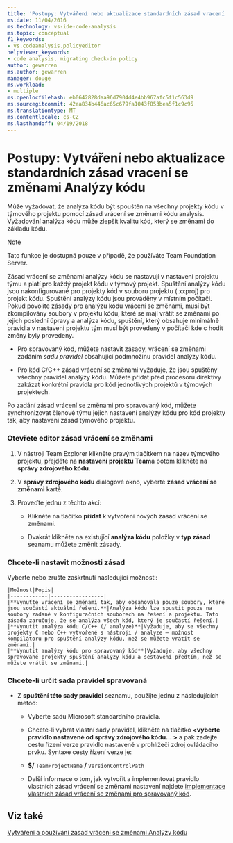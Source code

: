 ```yaml
---
title: 'Postupy: Vytváření nebo aktualizace standardních zásad vracení se změnami Analýzy kódu'
ms.date: 11/04/2016
ms.technology: vs-ide-code-analysis
ms.topic: conceptual
f1_keywords:
- vs.codeanalysis.policyeditor
helpviewer_keywords:
- code analysis, migrating check-in policy
author: gewarren
ms.author: gewarren
manager: douge
ms.workload:
- multiple
ms.openlocfilehash: eb0642828daa96d7904d4e4bb967afc5f1c563d9
ms.sourcegitcommit: 42ea834b446ac65c679fa1043f853bea5f1c9c95
ms.translationtype: MT
ms.contentlocale: cs-CZ
ms.lasthandoff: 04/19/2018
---
```

# <a name="how-to-create-or-update-standard-code-analysis-check-in-policies"></a>Postupy: Vytváření nebo aktualizace standardních zásad vracení se změnami Analýzy kódu

Může vyžadovat, že analýza kódu být spouštěn na všechny projekty kódu v týmového projektu pomocí zásad vrácení se změnami kódu analysis. Vyžadování analýza kódu může zlepšit kvalitu kód, který se změnami do základu kódu.

> [!NOTE]
> Tato funkce je dostupná pouze v případě, že používáte Team Foundation Server.

Zásad vrácení se změnami analýzy kódu se nastavují v nastavení projektu týmu a platí pro každý projekt kódu v týmový projekt. Spuštění analýzy kódu jsou nakonfigurované pro projekty kód v souboru projektu (.xxproj) pro projekt kódu. Spuštění analýzy kódu jsou prováděny v místním počítači. Pokud povolíte zásady pro analýzu kódu vrácení se změnami, musí být zkompilovány soubory v projektu kódu, které se mají vrátit se změnami po jejich poslední úpravy a analýza kódu, spuštění, který obsahuje minimálně pravidla v nastavení projektu tým musí být provedeny v počítači kde c hodit změny byly provedeny.

- Pro spravovaný kód, můžete nastavit zásady, vrácení se změnami zadáním *sadu pravidel* obsahující podmnožinu pravidel analýzy kódu.

- Pro kód C/C++ zásad vrácení se změnami vyžaduje, že jsou spuštěny všechny pravidel analýzy kódu. Můžete přidat před procesoru direktivy zakázat konkrétní pravidla pro kód jednotlivých projektů v týmových projektech.

Po zadání zásad vrácení se změnami pro spravovaný kód, můžete synchronizovat členové týmu jejich nastavení analýzy kódu pro kód projekty tak, aby nastavení zásad týmového projektu.

### <a name="to-open-the-check-in-policy-editor"></a>Otevřete editor zásad vrácení se změnami

1. V nástroji Team Explorer klikněte pravým tlačítkem na název týmového projektu, přejděte na **nastavení projektu Team**a potom klikněte na **správy zdrojového kódu**.

1. V **správy zdrojového kódu** dialogové okno, vyberte **zásad vrácení se změnami** kartě.

1. Proveďte jednu z těchto akcí:

    - Klikněte na tlačítko **přidat** k vytvoření nových zásad vrácení se změnami.

    - Dvakrát klikněte na existující **analýza kódu** položky v **typ zásad** seznamu můžete změnit zásady.

### <a name="to-set-policy-options"></a>Chcete-li nastavit možnosti zásad

Vyberte nebo zrušte zaškrtnutí následující možnosti:

    |Možnost|Popis|
    |------------|-----------------|
    |**Vynuťte vrácení se změnami tak, aby obsahovala pouze soubory, které jsou součástí aktuální řešení.**|Analýza kódu lze spustit pouze na soubory zadané v konfiguračních souborech na řešení a projektu. Tato zásada zaručuje, že se analýza všech kód, který je součástí řešení.|
    |**Vynutit analýza kódu C/C++ (/ analyze)**|Vyžaduje, aby se všechny projekty C nebo C++ vytvořené s nástroji / analyze – možnost kompilátoru pro spuštění analýzy kódu, než se můžete vrátit se změnami.|
    |**Vynutit analýzy kódu pro spravovaný kód**|Vyžaduje, aby všechny spravované projekty spuštění analýzy kódu a sestavení předtím, než se můžete vrátit se změnami.|

### <a name="to-specify-a-managed-rule-set"></a>Chcete-li určit sada pravidel spravovaná

- Z **spuštění této sady pravidel** seznamu, použijte jednu z následujících metod:

    - Vyberte sadu Microsoft standardního pravidla.

    - Chcete-li vybrat vlastní sady pravidel, klikněte na tlačítko  **\<vyberte pravidlo nastavené od správy zdrojového kódu... >** a pak zadejte cestu řízení verze pravidlo nastavené v prohlížeči zdroj ovládacího prvku. Syntaxe cesty řízení verze je:

    - **$/** `TeamProjectName` **/** `VersionControlPath`

    - Další informace o tom, jak vytvořit a implementovat pravidlo vlastních zásad vrácení se změnami nastavení najdete [implementace vlastních zásad vrácení se změnami pro spravovaný kód](../code-quality/implementing-custom-code-analysis-check-in-policies-for-managed-code.md).

## <a name="see-also"></a>Viz také

[Vytváření a používání zásad vrácení se změnami Analýzy kódu](../code-quality/creating-and-using-code-analysis-check-in-policies.md)